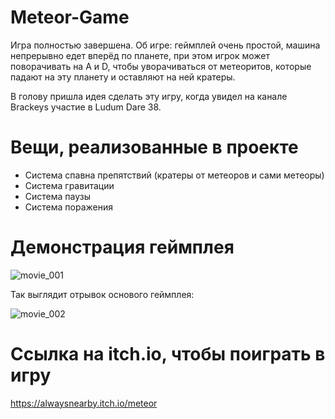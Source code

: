 # Meteor-Game
Игра полностью завершена.
Об игре: геймплей очень простой, машина непрерывно едет вперёд по планете, при этом игрок может поворачивать на A и D, чтобы уворачиваться от метеоритов, которые падают на эту планету и оставляют на ней кратеры.

В голову пришла идея сделать эту игру, когда увидел на канале Brackeys участие в Ludum Dare 38.

# Вещи, реализованные в проекте
* Система спавна препятствий (кратеры от метеоров и сами метеоры)
* Система гравитации
* Система паузы
* Система поражения

# Демонстрация геймплея

![movie_001](https://user-images.githubusercontent.com/101981875/162935330-ae038c3c-b1f9-4c5c-8877-dff74236f041.gif)


Так выглядит отрывок основого геймплея:

![movie_002](https://user-images.githubusercontent.com/101981875/162936766-8318e110-c0b4-42f9-9a9e-3cc07dec986b.gif)


# Ссылка на itch.io, чтобы поиграть в игру
https://alwaysnearby.itch.io/meteor
